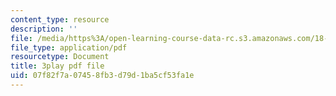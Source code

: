 ```yaml
---
content_type: resource
description: ''
file: /media/https%3A/open-learning-course-data-rc.s3.amazonaws.com/18-06-linear-algebra-spring-2010/07f82f7a07458fb3d79d1ba5cf53fa1e_FX4C-JpTFgY.pdf
file_type: application/pdf
resourcetype: Document
title: 3play pdf file
uid: 07f82f7a-0745-8fb3-d79d-1ba5cf53fa1e
---
```

